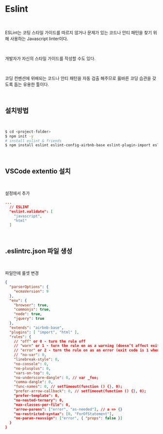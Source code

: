 # Eslint

<br>

ESLint는 코팅 스타일 가이드를 따르지 않거나 문제가 있는 코드나 안티 패턴을 찾기 위해 사용하는 Javascript linter이다.

<br>

개발자가 자신의 스타일 가이드를 작성할 수도 있다.

<br>

코딩 컨벤션에 위배되는 코드나 안티 패턴을 자동 검출 해주므로 옳바른 코딩 습관을 갖도록 돕는 유용한 툴이다.

<br>

## 설치방법

<br>

```bash
$ cd <project-folder>
$ npm init -y
# install eslint & friends
$ npm install eslint eslint-config-airbnb-base eslint-plugin-import eslint-plugin-html --save-dev
```

<br>

## VSCode extentio 설치

<br>

설정에서 추가

```json
...
  // ESLINT
  "eslint.validate": [
    "javascript",
    "html"
  ]
```

<br>

## .eslintrc.json 파일 생성

<br>

파일안에 룰셋 변경

```json
{
  "parserOptions": {
    "ecmaVersion": 9
  },
  "env": {
    "browser": true,
    "commonjs": true,
    "node": true,
    "jquery": true
  },
  "extends": "airbnb-base",
  "plugins": [ "import", "html" ],
  "rules": {
    // "off" or 0 - turn the rule off
    // "warn" or 1 - turn the rule on as a warning (doesn’t affect exit code)
    // "error" or 2 - turn the rule on as an error (exit code is 1 when triggered)
    // "no-var": 0,
    "linebreak-style": 0,
    "no-console": 0,
    "no-plusplus": 0,
    "vars-on-top": 0,
    "no-underscore-dangle": 0, // var _foo;
    "comma-dangle": 0,
    "func-names": 0, // setTimeout(function () {}, 0);
    "prefer-arrow-callback": 0, // setTimeout(function () {}, 0);
    "prefer-template": 0,
    "no-nested-ternary": 0,
    "max-classes-per-file": 0,
    "arrow-parens": ["error", "as-needed"], // a => {}
    "no-restricted-syntax": [0, "ForOfStatement"],
    "no-param-reassign": ["error", { "props": false }]
  }
}
```